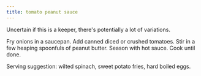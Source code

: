 ```yaml
---
title: tomato peanut sauce
---
```

Uncertain if this is a keeper, there's potentially a lot of variations.

Fry onions in a saucepan.
Add canned diced or crushed tomatoes.
Stir in a few heaping spoonfuls of peanut butter.
Season with hot sauce.
Cook until done.

Serving suggestion: wilted spinach, sweet potato fries, hard boiled eggs.
